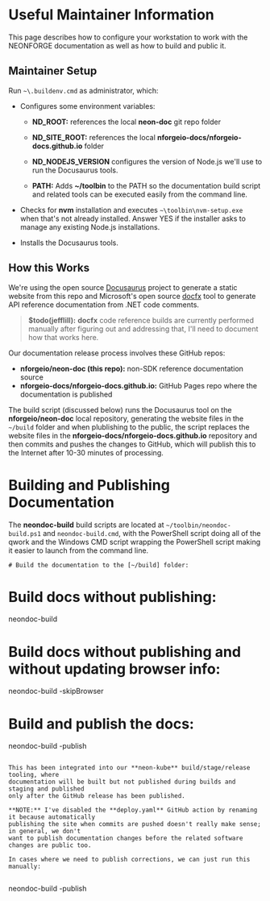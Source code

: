 # Useful Maintainer Information

This page describes how to configure your workstation to work with the NEONFORGE
documentation as well as how to build and public it.

## Maintainer Setup

Run `~\.buildenv.cmd` as administrator, which:

* Configures some environment variables:

  * **ND_ROOT:** references the local **neon-doc**  git repo folder

  * **ND_SITE_ROOT:** references the local **nforgeio-docs/nforgeio-docs.github.io** folder

  * **ND_NODEJS_VERSION** configures the version of Node.js we'll use to
	run the Docusaurus tools.

  * **PATH:** Adds **~/toolbin** to the PATH so the documentation build script
	and related tools can be executed easily from the command line.

* Checks for **nvm** installation and executes `~\toolbin\nvm-setup.exe` when
  that's not already installed.  Answer YES if the installer asks to manage
  any existing Node.js installations.

* Installs the Docusaurus tools.

## How this Works

We're using the open source [Docusaurus](https://docusaurus.io) project to generate
a static website from this repo and Microsoft's open source [docfx](https://github.com/dotnet/docfx)
tool to generate API reference documentation from .NET code comments.

> **$todo(jefflill):** **docfx** code reference builds are currently performed manually
> after figuring out and addressing that, I'll need to document how that works here.

Our documentation release process involves these GitHub repos:

* **nforgeio/neon-doc (this repo):** non-SDK reference documentation source
* **nforgeio-docs/nforgeio-docs.github.io:** GitHub Pages repo where the documentation is published

The build script (discussed below) runs the Docusaurus tool on the **nforgeio/neon-doc**
local repository, generating the website files in the `~/build` folder and when plublishing
to the public, the script replaces the website files in the **nforgeio-docs/nforgeio-docs.github.io**
repository and then commits and pushes the changes to GitHub, which will publish this to
the Internet after 10-30 minutes of processing.

# Building and Publishing Documentation

The **neondoc-build** build scripts are located at `~/toolbin/neondoc-build.ps1` and `neondoc-build.cmd`,
with the PowerShell script doing all of the qwork and the Windows CMD script wrapping the
PowerShell script making it easier to launch from the command line.

```
# Build the documentation to the [~/build] folder:

```
# Build docs without publishing:
neondoc-build
   
# Build docs without publishing and without updating browser info:
neondoc-build -skipBrowser
   
# Build and publish the docs:
neondoc-build -publish
```
   
This has been integrated into our **neon-kube** build/stage/release tooling, where
documentation will be built but not published during builds and staging and published
only after the GitHub release has been published.
   
**NOTE:** I've disabled the **deploy.yaml** GitHub action by renaming it because automatically
publishing the site when commits are pushed doesn't really make sense; in general, we don't
want to publish documentation changes before the related software changes are public too.
   
In cases where we need to publish corrections, we can just run this manually:
   
```
neondoc-build -publish
```
